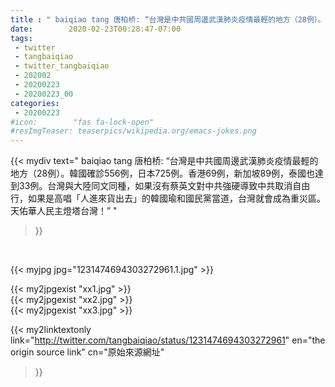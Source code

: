 ```yaml
---
title : " baiqiao tang 唐柏桥: “台灣是中共國周邊武漢肺炎疫情最輕的地方（28例）。韓國確診556例，日本725例。香港69例，新加坡89例，泰國也達到33例。台灣與大陸同文同種，如果沒有蔡英文對中共強硬導致中共取消自由行，如果是高唱「人進來貨出去」的韓國瑜和國民黨當道，台灣就會成為重災區。天佑華人民主燈塔台灣！”  "
date:        2020-02-23T00:28:47-07:00
tags:
 - twitter
 - tangbaiqiao
 - twitter_tangbaiqiao
 - 202002
 - 20200223
 - 20200223_00
categories:
 - 20200223
#icon:        "fas fa-lock-open"
#resImgTeaser: teaserpics/wikipedia.org/emacs-jokes.png
---
```


{{< mydiv text=" baiqiao tang 唐柏桥: “台灣是中共國周邊武漢肺炎疫情最輕的地方（28例）。韓國確診556例，日本725例。香港69例，新加坡89例，泰國也達到33例。台灣與大陸同文同種，如果沒有蔡英文對中共強硬導致中共取消自由行，如果是高唱「人進來貨出去」的韓國瑜和國民黨當道，台灣就會成為重災區。天佑華人民主燈塔台灣！”  "
>}}
<br>


 {{< myjpg jpg="1231474694303272961.1.jpg" >}}<br> 

{{< my2jpgexist "xx1.jpg" >}}<br>
{{< my2jpgexist "xx2.jpg" >}}<br>
{{< my2jpgexist "xx3.jpg" >}}<br>


{{< my2linktextonly link="http://twitter.com/tangbaiqiao/status/1231474694303272961"
en="the origin source link" cn="原始來源網址"
>}}


<br>


